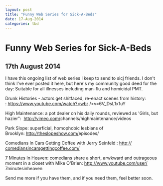 ```yaml
---
layout: post
title: "Funny Web Series for Sick-A-Beds"
date: 17-Aug-2014
categories: tbd
---
```


# Funny Web Series for Sick-A-Beds

## 17th August 2014

I have this ongoing list of web series I keep to send to sicj friends. I don't think I've ever posted it here,   but here's my community good deed for the day: Suitable for all illnesses including man-flu and homicidal PMT.

 

Drunk Histories - actors get shitfaced,   re-enact scenes from history: : <a href="https://www.youtube.com/watch?v=6V_DsL1x1uY" target="_blank">https://www.youtube.com/watch?<wbr />v=6V_DsL1x1uY</a>



High Maintenance: a pot dealer on his daily rounds, reviewed as 'Girls, but hazier":  <a href="http://vimeo.com/channels/highmaintenance/videos" target="_blank">http://vimeo.com/<wbr />channels/highmaintenance/<wbr />videos</a>





Park Slope: superficial, homophobic lesbians of Brooklyn: <a href="http://theslopeshow.com/episodes/" target="_blank">http://theslopeshow.com/<wbr />episodes/</a>



Comedians In Cars Getting Coffee with Jerry Seinfeld : <a href="http://comediansincarsgettingcoffee.com/" target="_blank">http://<wbr />comediansincarsgettingcoffee.<wbr />com/</a>



7 Minutes In Heaven: comedians share a short, arwkward and outrageous moment in a closet with Mike O'Brien: <a href="http://www.youtube.com/user/7minutesinheaven" target="_blank">http://www.youtube.com/user/<wbr />7minutesinheaven</a>



Send me more if you have them, and if you need them, feel better soon.




